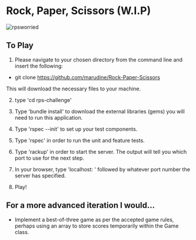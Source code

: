 # Rock, Paper, Scissors (W.I.P)

![rpsworried](https://cloud.githubusercontent.com/assets/24227633/26279919/e31c8e28-3db9-11e7-9776-cead8d8db043.png)

## To Play

1. Please navigate to your chosen directory from the command line and insert the following:

- git clone https://github.com/marudine/Rock-Paper-Scissors

This will download the necessary files to your machine.

2. type 'cd rps-challenge'

3. Type 'bundle install' to download the external libraries (gems) you will need to run this application.

4. Type 'rspec --init' to set up your test components.

5. Type 'rspec' in order to run the unit and feature tests.

6. Type 'rackup' in order to start the server. The output will tell you which port to use for the next step.

7. In your browser, type 'localhost: ' followed by whatever port number the server has specified.

8. Play!


## For a more advanced iteration I would...

  * Implement a best-of-three game as per the accepted game rules, perhaps using an array to store scores temporarily within the Game class.
